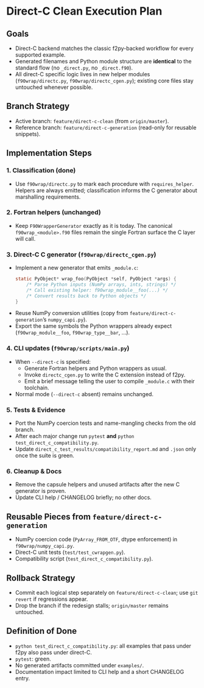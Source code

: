 # Direct-C Clean Execution Plan

## Goals
- Direct-C backend matches the classic f2py-backed workflow for every supported example.
- Generated filenames and Python module structure are **identical** to the standard flow (no `_direct.py`, no `_direct.f90`).
- All direct-C specific logic lives in new helper modules (`f90wrap/directc.py`, `f90wrap/directc_cgen.py`); existing core files stay untouched whenever possible.

## Branch Strategy
- Active branch: `feature/direct-c-clean` (from `origin/master`).
- Reference branch: `feature/direct-c-generation` (read-only for reusable snippets).

## Implementation Steps

### 1. Classification (done)
- Use `f90wrap/directc.py` to mark each procedure with `requires_helper`. Helpers are always emitted; classification informs the C generator about marshalling requirements.

### 2. Fortran helpers (unchanged)
- Keep `F90WrapperGenerator` exactly as it is today. The canonical `f90wrap_<module>.f90` files remain the single Fortran surface the C layer will call.

### 3. Direct-C C generator (`f90wrap/directc_cgen.py`)
- Implement a new generator that emits `_module.c`:
  ```c
  static PyObject* wrap_foo(PyObject *self, PyObject *args) {
      /* Parse Python inputs (NumPy arrays, ints, strings) */
      /* Call existing helper: f90wrap_module__foo(...) */
      /* Convert results back to Python objects */
  }
  ```
- Reuse NumPy conversion utilities (copy from `feature/direct-c-generation`’s `numpy_capi.py`).
- Export the same symbols the Python wrappers already expect (`f90wrap_module__foo`, `f90wrap_type__bar`, ...).

### 4. CLI updates (`f90wrap/scripts/main.py`)
- When `--direct-c` is specified:
  - Generate Fortran helpers and Python wrappers as usual.
  - Invoke `directc_cgen.py` to write the C extension instead of f2py.
  - Emit a brief message telling the user to compile `_module.c` with their toolchain.
- Normal mode (`--direct-c` absent) remains unchanged.

### 5. Tests & Evidence
- Port the NumPy coercion tests and name-mangling checks from the old branch.
- After each major change run `pytest` **and** `python test_direct_c_compatibility.py`.
- Update `direct_c_test_results/compatibility_report.md` and `.json` only once the suite is green.

### 6. Cleanup & Docs
- Remove the capsule helpers and unused artifacts after the new C generator is proven.
- Update CLI help / CHANGELOG briefly; no other docs.

## Reusable Pieces from `feature/direct-c-generation`
- NumPy coercion code (`PyArray_FROM_OTF`, dtype enforcement) in `f90wrap/numpy_capi.py`.
- Direct-C unit tests (`test/test_cwrapgen.py`).
- Compatibility script (`test_direct_c_compatibility.py`).

## Rollback Strategy
- Commit each logical step separately on `feature/direct-c-clean`; use `git revert` if regressions appear.
- Drop the branch if the redesign stalls; `origin/master` remains untouched.

## Definition of Done
- `python test_direct_c_compatibility.py`: all examples that pass under f2py also pass under direct-C.
- `pytest`: green.
- No generated artifacts committed under `examples/`.
- Documentation impact limited to CLI help and a short CHANGELOG entry.
